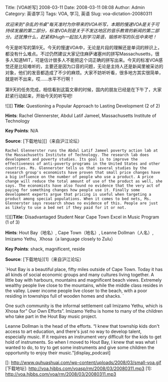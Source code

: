 Title: [VOA听写] 2008-03-11
Date: 2008-03-11 08:08
Author: Admin
Category: 英语学习
Tags: VOA, 学习, 英语
Slug: voa-dictation-20080311

*欢迎来到“杂乱的书桌”每天准时为你带来的VOA听写，本期的慢速VOA是关于可持续发展的第二部分，标准VOA则是关于不发达地区的音乐教育的新闻的第二部分。还犹豫什么，赶紧和Hugh一起加入到学习英语，锻炼听写的队伍中来吧！*  

今天是听写的第9天。今天的慢速VOA中，无论是片段的理解还是单词的辨识上，都没有什么难点。不过仍然建议大家记住麻萨诸塞州的拼写Massachusetts，很多人知道MIT，可是估计很多人不能把这个词正确的拼写出来。今天的标准VOA感觉还是比较难听的，主要还是因为口音的问题，无论是主持人还是新闻里被采访的对象，他们的发音都造成了不少的麻烦。大家不妨听听看，很多地方其实很简单，就是听不出来，哎……水平不行啊！  

第9天的任务完成，相信看到这篇文章的时候，国内的朋友已经是在下午了，大家赶紧行动起来，开始今天的听写吧!

  
![][] **Title**: Questioning a Popular Approach to Lasting Development
(2 of 2)  
  
**Hints**: Rachel Glennerster, Abdul Latif Jameel, Massachusetts
Institute of Technology  
  
**Key Points**: N/A  
  
**Source**: [下载地址][]（来自沪江论坛）  
  
`Rachel Glennerster runs the Abdul Latif Jameel poverty action lab at the Massachusetts Institute of Technology. The research lab does development and poverty studies. Its goal is to improve the effectiveness of anti-poverty programs in the United States and other countries. Ms. Glennerster tells us that several studies by the research group's economists have proven that small price changes have a big influence on the number of people who use a product. A price change will reduce the total amount of use of the product as well, she says. The economists have also found no evidence that the very act of paying for something changes how people use it. Finally some development experts argue that pricing is useful when targeting a product among special populations. When it comes to bed nets, Ms. Glennerster says research shows no evidence of this. People are just as likely to use a bed net if they paid for it or not.`  
  
  
![][]**Title**: Disadvantaged Student Near Cape Town Excel in Music
Program (1 of 3)  
  
**Hints**: Hout Bay（地名）, Cape Town（地名）, Leanne Dollman（人名）,
Imizamo Yethu,&nbsp; Xhosa（a language closely to Zulu）  
  
**Key Points**: shack, magnificent, reside  
  
**Source**: [下载地址][1]（来自沪江论坛）  

</p>
`Hout Bay is a beautiful place, fifty miles outside of Cape Town. Today it has all kinds of social economic groups and many cultures living together. A little bay with harbours, mountains and magnificent beach views. Extremely wealthy people live close to the mountains, while the middle class resides in the valley. Lower income people live closer to the beach, with a poor residing in townships full of wooden homes and shacks. `

One such community is the informal settlement call Imizamo Yethu, which
is Xhosa for” Our Own Efforts”. Imizamo Yethu is home to many of the
children who take part in the Hout Bay music project.

Leanne Dollman is the head of the efforts. “I knew that township kids
don't access to art education, and there's just no way to develop
talent, especially music. If it requires an instrument very difficult
for the kids to get hold of instruments. So when I moved to Hout Bay, I
knew that was what I wanted to do, to try to get some instruments and
give some children the opportunity to enjoy their
music.”</code>[display\_podcast]

  []: http://www.quhuashuai.com/wp-content/uploads/2008/03/small-voa.gif
  [下载地址]: http://voa.hjbbs.com/voasp/rm/2008/03/20080311.mp3
  [1]: http://voa.hjbbs.com/voa/rm/2008/03/20080311.mp3
